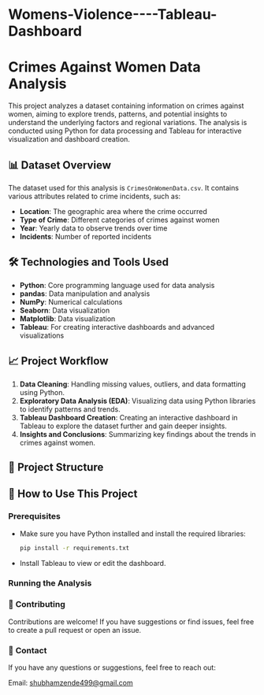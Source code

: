 # Womens-Violence----Tableau-Dashboard
# Crimes Against Women Data Analysis

This project analyzes a dataset containing information on crimes against women, aiming to explore trends, patterns, and potential insights to understand the underlying factors and regional variations. The analysis is conducted using Python for data processing and Tableau for interactive visualization and dashboard creation.

## 📊 **Dataset Overview**

The dataset used for this analysis is `CrimesOnWomenData.csv`. It contains various attributes related to crime incidents, such as:

- **Location**: The geographic area where the crime occurred
- **Type of Crime**: Different categories of crimes against women
- **Year**: Yearly data to observe trends over time
- **Incidents**: Number of reported incidents

## 🛠 **Technologies and Tools Used**

- **Python**: Core programming language used for data analysis
- **pandas**: Data manipulation and analysis
- **NumPy**: Numerical calculations
- **Seaborn**: Data visualization
- **Matplotlib**: Data visualization
- **Tableau**: For creating interactive dashboards and advanced visualizations

## 📈 **Project Workflow**

1. **Data Cleaning**: Handling missing values, outliers, and data formatting using Python.
2. **Exploratory Data Analysis (EDA)**: Visualizing data using Python libraries to identify patterns and trends.
3. **Tableau Dashboard Creation**: Creating an interactive dashboard in Tableau to explore the dataset further and gain deeper insights.
4. **Insights and Conclusions**: Summarizing key findings about the trends in crimes against women.

## 📂 **Project Structure**


## 🚀 **How to Use This Project**

### **Prerequisites**

- Make sure you have Python installed and install the required libraries:
    ```bash
    pip install -r requirements.txt
    ```
- Install Tableau to view or edit the dashboard.

### **Running the Analysis**

### 🤝 **Contributing**
Contributions are welcome! If you have suggestions or find issues, feel free to create a pull request or open an issue.

### 📧 **Contact**
If you have any questions or suggestions, feel free to reach out:

Email: shubhamzende499@gmail.com
